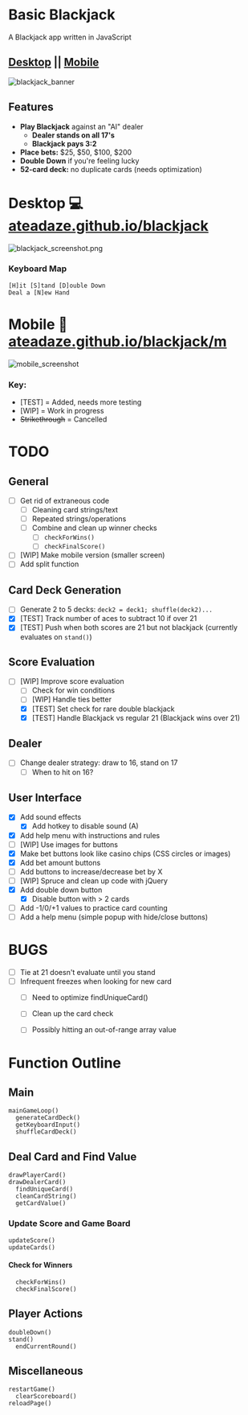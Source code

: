 # Basic Blackjack
A Blackjack app written in JavaScript

## [Desktop](https://ateadaze.github.io/blackjack) || [Mobile](https://ateadaze.github.io/blackjack/m)
![blackjack_banner](/blackjack/images/blackjack_banner.png)

## Features
* **Play Blackjack** against an "AI" dealer
  * **Dealer stands on all 17's**
  * **Blackjack pays 3:2**
* **Place bets:** $25, $50, $100, $200
* **Double Down** if you're feeling lucky
* **52-card deck:** no duplicate cards (needs optimization)

# Desktop 💻 [ateadaze.github.io/blackjack](https://ateadaze.github.io/blackjack)
![blackjack_screenshot.png](/blackjack/images/blackjack_screenshot.png)

### Keyboard Map
```
[H]it [S]tand [D]ouble Down
Deal a [N]ew Hand
```

# Mobile 📱 [ateadaze.github.io/blackjack/m](https://ateadaze.github.io/blackjack/m/)
![mobile_screenshot](/blackjack/images/blackjack-mobile_screenshot.png)

### Key:
* [TEST] = Added, needs more testing
* [WIP] = Work in progress
* ~~Strikethrough~~ = Cancelled

# TODO

## General
* [ ] Get rid of extraneous code
  * [ ] Cleaning card strings/text
  * [ ] Repeated strings/operations
  * [ ] Combine and clean up winner checks
    * [ ] `checkForWins()`
    * [ ] `checkFinalScore()`
* [ ] [WIP] Make mobile version (smaller screen)
* [ ] Add split function

## Card Deck Generation
* [ ] Generate 2 to  5 decks: `deck2 = deck1; shuffle(deck2)...`
* [x] [TEST] Track number of aces to subtract 10 if over 21
* [x] [TEST] Push when both scores are 21 but not blackjack (currently evaluates on `stand()`)

## Score Evaluation
* [ ] [WIP] Improve score evaluation
  * [ ] Check for win conditions
  * [ ] [WIP] Handle ties better
  * [x] [TEST] Set check for rare double blackjack
  * [x] [TEST] Handle Blackjack vs regular 21 (Blackjack wins over 21)

## Dealer
* [ ] Change dealer strategy: draw to 16, stand on 17
  * [ ] When to hit on 16?

## User Interface
* [x] Add sound effects
  * [x] Add hotkey to disable sound (A)
* [x] Add help menu with instructions and rules
* [ ] [WIP] Use images for buttons
* [x] Make bet buttons look like casino chips (CSS circles or images)
* [x] Add bet amount buttons
* [ ] Add buttons to increase/decrease bet by X
* [ ] [WIP] Spruce and clean up code with jQuery
* [x] Add double down button
  * [x] Disable button with > 2 cards
* [ ] Add -1/0/+1 values to practice card counting
* [ ] Add a help menu (simple popup with hide/close buttons)

# BUGS

* [ ] Tie at 21 doesn't evaluate until you stand
* [ ] Infrequent freezes when looking for new card
  * [ ] Need to optimize findUniqueCard()
  * [ ] Clean up the card check
  * [ ] Possibly hitting an out-of-range array value


# Function Outline

## Main
```
mainGameLoop()
  generateCardDeck()
  getKeyboardInput()
  shuffleCardDeck()
```
## Deal Card and Find Value
```
drawPlayerCard()
drawDealerCard()
  findUniqueCard()
  cleanCardString()
  getCardValue()
```
### Update Score and Game Board
```
updateScore()
updateCards()
```
#### Check for Winners
```
  checkForWins()
  checkFinalScore()
```
## Player Actions
```
doubleDown()
stand()
  endCurrentRound()
```
## Miscellaneous
```
restartGame()
  clearScoreboard()
reloadPage()
```
